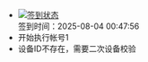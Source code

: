 - [![签到状态](https://github.com/womade/Cloud189-Actions/actions/workflows/main.yml/badge.svg?branch=main)](https://github.com/womade/Cloud189-Actions/actions/workflows/main.yml) <br> 签到时间：2025-08-04 00:47:56
- 开始执行帐号1
- 设备ID不存在，需要二次设备校验
